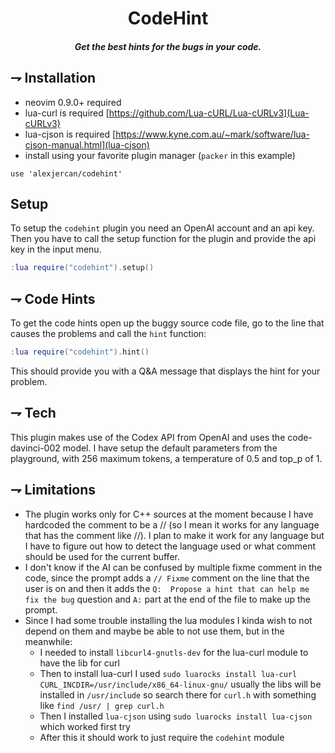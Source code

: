 <div align="center">

# CodeHint
##### Get the best hints for the bugs in your code.

</div>

## ⇁ Installation
* neovim 0.9.0+ required
* lua-curl is required [https://github.com/Lua-cURL/Lua-cURLv3](Lua-cURLv3)
* lua-cjson is required [https://www.kyne.com.au/~mark/software/lua-cjson-manual.html](lua-cjson)
* install using your favorite plugin manager (`packer` in this example)
```vim
use 'alexjercan/codehint'
```

## Setup

To setup the `codehint` plugin you need an OpenAI account and an api key. Then
you have to call the setup function for the plugin and provide the api key in
the input menu.

```lua
:lua require("codehint").setup()
```

## ⇁ Code Hints

To get the code hints open up the buggy source code file, go to the line that
causes the problems and call the `hint` function:

```lua
:lua require("codehint").hint()
```

This should provide you with a Q&A message that displays the hint for your problem.

## ⇁ Tech

This plugin makes use of the Codex API from OpenAI and uses the
code-davinci-002 model. I have setup the default parameters from the playground,
with 256 maximum tokens, a temperature of 0.5 and top_p of 1.

## ⇁ Limitations

* The plugin works only for C++ sources at the moment because I have hardcoded
  the comment to be a // (so I mean it works for any language that has the
  comment like //). I plan to make it work for any language but I have to
  figure out how to detect the language used or what comment should be used for
  the current buffer.
* I don't know if the AI can be confused by multiple fixme comment in the code,
  since the prompt adds a `// Fixme` comment on the line that the user is on
  and then it adds the `Q:  Propose a hint that can help me fix the bug`
  question and `A:` part at the end of the file to make up the prompt.
* Since I had some trouble installing the lua modules I kinda wish to not
  depend on them and maybe be able to not use them, but in the meanwhile:
    - I needed to install `libcurl4-gnutls-dev` for the lua-curl module to have
      the lib for curl
    - Then to install lua-curl I used `sudo luarocks install lua-curl
      CURL_INCDIR=/usr/include/x86_64-linux-gnu/` usually the libs will be
      installed in `/usr/include` so search there for `curl.h` with something
      like `find /usr/ | grep curl.h`
    - Then I installed `lua-cjson` using `sudo luarocks install lua-cjson`
      which worked first try
    - After this it should work to just require the `codehint` module
